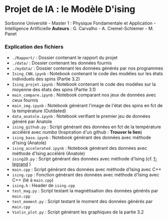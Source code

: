 # Projet de IA : le Modèle D'ising
Sorbonne Université - Master 1 : Physique Fondamentale et Application - Intelligence Artificielle
**Auteurs** : G. Carvalho - A. Cremel-Schlemer - M. Panet

### Explication des fichiers
- `./Rapport/` : Dossier contenant le rapport du projet
- `./data/` : Dossier contenant les données fournis
- `./mydata/` : Dossier contenant les données générés par nos programmes
- `Ising_CNN.ipynb` : Notebook contenant le code des modéles sur les états individuels des spins (Partie 3.2)
- `Ising_projet.ipynb` : Notebook contenant le code des modéles sur la moyenne des états des spins (Partie 3.1)
- `main_compare.ipynb` : Notebook comparant nos jeux de données avec ceux fournis
- `main_img.ipynb` : Notebook générant l'image de l'état des spins en fct de la température (Outdated)
- `data_anatole.ipynb` : Notebook verifiant le premier jeu de données généré par Anatole
- `ising_github.py` : Script générant des données en fct de la température accéléré avec *numba* (Inspiration d'un github : **Trouver le lien**)
- `ising_base.ipynb` : Notebook générant des données avec méthode d'Ising (Anatole)
- `ising_accelerated.ipynb` : Notebook générant des données avec méthode d'Ising accéléré (Anatole)
- `ising2D.py` : Script générant des données avec méthode d'Ising (cf. [f-legrand](https://www.f-legrand.fr/scidoc/docmml/sciphys/physistat/ising2d/ising2d.html) )
- `main.cpp` : Script générant des données avec méthode d'Ising avec C++
- `ising.cpp` : Fonction générant des données avec méthode d'Ising avec C++ (lié à `main.cpp`)
- `ising.h` : Header de `ising.cpp`
- `test_mag.py` : Script testant la magnétisation des données générés par `main.cpp`
- `test_moment.py` : Script testant le moment des données générés par `main.cpp`
- `Violin_plot.py` : Script générant les graphiques de la partie 3.2 
